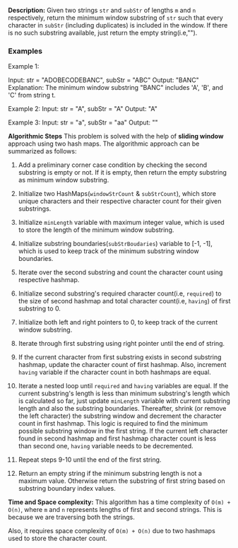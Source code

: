 **Description:**
Given two strings `str` and `subStr` of lengths `m` and `n` respectively, return the minimum window 
substring of `str` such that every character in `subStr` (including duplicates) is included in the window. If there is no such substring available, just return the empty string(i.e,"").

### Examples
Example 1:

Input: str = "ADOBECODEBANC", subStr = "ABC"
Output: "BANC"
Explanation: The minimum window substring "BANC" includes 'A', 'B', and 'C' from string t.

Example 2:
Input: str = "A", subStr = "A"
Output: "A"

Example 3:
Input: str = "a", subStr = "aa"
Output: ""

**Algorithmic Steps**
This problem is solved with the help of **sliding window** approach using two hash maps. The algorithmic approach can be summarized as follows:

1. Add a preliminary corner case condition by checking the second substring is empty or not. If it is empty, then return the empty substring as minimum window substring.

2. Initialize two HashMaps(`windowStrCount` & `subStrCount`), which store unique characters and their respective character count for their given substrings.

3. Initialize `minLength` variable with maximum integer value, which is used to store the length of the minimum window substring.

4. Initialize substring boundaries(`subStrBoudaries`) variable to [-1, -1], which is used to keep track of the minimum substring window boundaries.

5. Iterate over the second substring and count the character count using respective hashmap. 

6. Initialize second substring's required character count(i.e, `required`) to the size of second hashmap and total character count(i.e, `having`) of first substring to 0. 

7. Initialize both left and right pointers to 0, to keep track of the current window substring. 

8. Iterate through first substring using right pointer until the end of string.

9. If the current character from first substring exists in second substring hashmap, update the character count of first hashmap. Also, increment `having` variable if the character count in both hashmaps are equal.

10. Iterate a nested loop until `required` and `having` variables are equal. If the current substring's length is less than minimum substring's length which is calculated so far, just update `minLength` variable with current substring length and also the substring boundaries. Thereafter, shrink (or remove the left character) the substring window and decrement the character count in first hashmap. This logic is required to find the minimum possible substring window in the first string. If the current left character found in second hashmap and first hashmap character count is less than second one, `having` variable needs to be decremented.

11. Repeat steps 9-10 until the end of the first string.

12. Return an empty string if the minimum substring length is not a maximum value. Otherwise return the substring of first string based on substring boundary index values.


**Time and Space complexity:**
This algorithm has a time complexity of `O(m) + O(n)`, where `m` and `n` represents lengths of first and second strings. This is because we are traversing both the strings. 

Also, it requires space complexity of `O(m) + O(n)` due to two hashmaps used to store the character count.